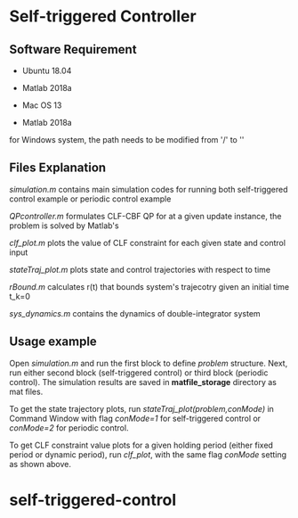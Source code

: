 # Self-triggered Controller

## Software Requirement
* Ubuntu 18.04
* Matlab 2018a

* Mac OS 13
* Matlab 2018a

for Windows system, the path needs to be modified from '/' to '\'

## Files Explanation
*simulation.m* contains main simulation codes for running both self-triggered control example or periodic control example

*QPcontroller.m* formulates CLF-CBF QP for at a given update instance, the problem is solved by Matlab's

*clf_plot.m* plots the value of CLF constraint for each given state and control input

*stateTraj_plot.m* plots state and control trajectories with respect to time

*rBound.m* calculates r(t) that bounds system's trajecotry given an initial time t_k=0

*sys_dynamics.m* contains the dynamics of double-integrator system
## Usage example

Open *simulation.m* and run the first block to define *problem* structure. Next, run either second block (self-triggered control) or third block (periodic control). The simulation results are saved in **matfile_storage** directory as mat files.

To get the state trajectory plots, run *stateTraj_plot(problem,conMode)* in Command Window with flag *conMode=1* for self-triggered control or *conMode=2* for periodic control.

To get CLF constraint value plots for a given holding period (either fixed period or dynamic period), run *clf_plot*, with the same flag *conMode* setting as shown above.
# self-triggered-control
